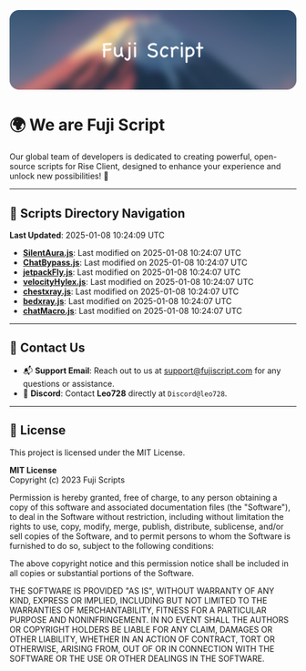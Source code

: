 ![Banner](.github/b.webp)

# 🌍 **We are Fuji Script**

Our global team of developers is dedicated to creating powerful, open-source scripts for Rise Client, designed to enhance your experience and unlock new possibilities! 🌟

---
<!-- SCRIPTS_NAVIGATION_START -->
## 📂 **Scripts Directory Navigation**

**Last Updated**: 2025-01-08 10:24:09 UTC

- **[SilentAura.js](scripts/SilentAura.js)**: Last modified on 2025-01-08 10:24:07 UTC
- **[ChatBypass.js](scripts/ChatBypass.js)**: Last modified on 2025-01-08 10:24:07 UTC
- **[jetpackFly.js](scripts/jetpackFly.js)**: Last modified on 2025-01-08 10:24:07 UTC
- **[velocityHylex.js](scripts/velocityHylex.js)**: Last modified on 2025-01-08 10:24:07 UTC
- **[chestxray.js](scripts/chestxray.js)**: Last modified on 2025-01-08 10:24:07 UTC
- **[bedxray.js](scripts/bedxray.js)**: Last modified on 2025-01-08 10:24:07 UTC
- **[chatMacro.js](scripts/chatMacro.js)**: Last modified on 2025-01-08 10:24:07 UTC

<!-- SCRIPTS_NAVIGATION_END -->

---

## 💬 **Contact Us**  
- 📬 **Support Email**: Reach out to us at [support@fujiscript.com](mailto:support@fujiscript.com) for any questions or assistance.  
- 💬 **Discord**: Contact **Leo728** directly at `Discord@leo728`.

---

## 📜 **License**

This project is licensed under the MIT License.  

**MIT License**  
Copyright (c) 2023 Fuji Scripts  

Permission is hereby granted, free of charge, to any person obtaining a copy of this software and associated documentation files (the "Software"), to deal in the Software without restriction, including without limitation the rights to use, copy, modify, merge, publish, distribute, sublicense, and/or sell copies of the Software, and to permit persons to whom the Software is furnished to do so, subject to the following conditions:  

The above copyright notice and this permission notice shall be included in all copies or substantial portions of the Software.  

THE SOFTWARE IS PROVIDED "AS IS", WITHOUT WARRANTY OF ANY KIND, EXPRESS OR IMPLIED, INCLUDING BUT NOT LIMITED TO THE WARRANTIES OF MERCHANTABILITY, FITNESS FOR A PARTICULAR PURPOSE AND NONINFRINGEMENT. IN NO EVENT SHALL THE AUTHORS OR COPYRIGHT HOLDERS BE LIABLE FOR ANY CLAIM, DAMAGES OR OTHER LIABILITY, WHETHER IN AN ACTION OF CONTRACT, TORT OR OTHERWISE, ARISING FROM, OUT OF OR IN CONNECTION WITH THE SOFTWARE OR THE USE OR OTHER DEALINGS IN THE SOFTWARE.  
